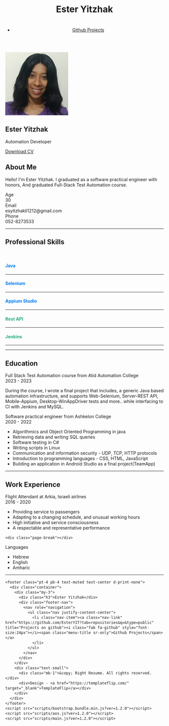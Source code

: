 <html lang="en-US">
  <head>
    <meta charset="UTF-8">
    <meta http-equiv="X-UA-Compatible" content="IE=edge">
    <meta name="viewport" content="width=device-width, initial-scale=1">
    <title>My Resume</title>
    <link rel="preconnect" href="https://fonts.gstatic.com" crossorigin="crossorigin"/>
    <link rel="preload" as="style" href="https://fonts.googleapis.com/css2?family=Poppins:wght@600&amp;family=Roboto:wght@300;400;500;700&amp;display=swap"/>
    <link rel="stylesheet" href="https://fonts.googleapis.com/css2?family=Poppins:wght@600&amp;family=Roboto:wght@300;400;500;700&amp;display=swap" media="print" onload="this.media='all'"/>
    <noscript>
      <link rel="stylesheet" href="https://fonts.googleapis.com/css2?family=Poppins:wght@600&amp;family=Roboto:wght@300;400;500;700&amp;display=swap"/>
    </noscript>
    <link href="css/font-awesome/css/all.min.css?ver=1.2.0" rel="stylesheet">
    <link href="css/bootstrap.min.css?ver=1.2.0" rel="stylesheet">
    <link href="css/aos.css?ver=1.2.0" rel="stylesheet">
    <link href="css/main.css?ver=1.2.0" rel="stylesheet">
    <noscript>
      <style type="text/css">
        [data-aos] {
            opacity: 1 !important;
            transform: translate(0) scale(1) !important;
        }
      </style>
    </noscript>
  </head>
  <body id="top">
    <header class="d-print-none">
      <div class="container text-center text-lg-left">
        <div class="py-3 clearfix">
          <h1 class="site-title mb-0">Ester Yitzhak</h1>
          <div class="site-nav">
            <nav role="navigation">
              <ul class="nav justify-content-center">
                <li class="nav-item"><a class="nav-link" href="https://github.com/EsterYIT?tab=repositories&q=&type=public" title="Projects on github"><i class="fab fa-github" style="font-size:36px"></i><span class="menu-title sr-only">Github Projects</span></a>
                </li>
              </ul>
            </nav>
          </div>
        </div>
      </div>
    </header>
    <div class="page-content">
      <div class="container">
<div class="cover shadow-lg bg-white">
  <div class="cover-bg p-3 p-lg-4 text-white">
    <div class="row">
	      <div class="col-lg-4 col-md-5">
        <div class="avatar hover-effect bg-white shadow-sm p-1"><img src="images/avatar.jpg" height="200" width="200"/></div>
      </div>
      <div class="col-lg-8 col-md-7 text-center text-md-start">
        <h2 class="h1 mt-2" data-aos="fade-left" data-aos-delay="0">Ester Yitzhak</h2>
        <p data-aos="fade-left" data-aos-delay="100">Automation Developer</p>
         <div class="d-print-none" data-aos="fade-left" data-aos-delay="200">
		  <a class="btn btn-light text-dark shadow-sm mt-1 me-1" href="cv.pdf" target="_blank">Download CV</a>
		</div>
      </div>
    </div>
  </div>
  <div class="about-section pt-4 px-3 px-lg-4 mt-1">
    <div class="row">
      <div class="col-md-6">
        <h2 class="h3 mb-3">About Me</h2>
        <p>Hello! I'm Ester Yitzhak. I graduated as a software practical engineer with honors, And graduated Full-Stack Test Automation course.</p>
      </div>
      <div class="col-md-5 offset-md-1">
        <div class="row mt-2">
          <div class="col-sm-4">
            <div class="pb-1">Age</div>
          </div>
          <div class="col-sm-8">
            <div class="pb-1 text-secondary">30</div>
          </div>
          <div class="col-sm-4">
            <div class="pb-1">Email</div>
          </div>
          <div class="col-sm-8">
            <div class="pb-1 text-secondary">esyitzhakli1212@gmail.com</div>
          </div>
          <div class="col-sm-4">
            <div class="pb-1">Phone</div>
          </div>
          <div class="col-sm-8">
            <div class="pb-1 text-secondary">052-8273533</div>
          </div>
        </div>
      </div>
    </div>
  </div>
  <hr class="d-print-none"/>
  <div class="skills-section px-3 px-lg-4">
    <h2 class="h3 mb-3">Professional Skills</h2><br>
    <div class="row">
      <div class="col-md-6">
        <h4 style="color:#007EEE;">Java</h4>
		   <hr class="rounded" data-aos-anchor=".skills-section">
        <h4 style="color:#007EEE;">Selenium</h4>
        <hr class="rounded" data-aos-anchor=".skills-section">
        <h4 style="color:#007EEE;">Appium Studio</h4>
		  <hr class="rounded" data-aos-anchor=".skills-section">
      </div>
      <div class="col-md-6">
        <h4 style="color:#29AB87;">Rest API</h4>
           <hr class="rounded" data-aos-anchor=".skills-section">
        <h4 style="color:#29AB87;">Jenkins</h4>
            <hr class="rounded" data-aos-anchor=".skills-section">
        </div>
      </div>
    </div>
  <hr class="d-print-none"/>
    <div class="education-section px-3 px-lg-4 pb-4">
    <h2 class="h3 mb-4">Education</h2>
    <div class="timeline">
	   <div class="timeline-card timeline-card-success card shadow-sm">
        <div class="card-body">
          <div class="h5 mb-1">Full Stack Test Automation course <span class="text-muted h6"> from Atid Automation College</span></div>
          <div class="text-muted text-small mb-2">2023 - 2023</div>
		   <div>
			   <p>During the course, I wrote a final project that includes, a generic Java based automation infrastructure, and supports Web-Selenium, Server-REST API, Mobile-Appium, Desktop-WinAppDriver tests and more.. while interfacing to CI with Jenkins and MySQL.</p>
		   </div>
	   </div>
      </div>
	   <div class="timeline-card timeline-card-success card shadow-sm">
        <div class="card-body">
          <div class="h5 mb-1">Software practical engineer <span class="text-muted h6"> from Ashkelon College</span></div>
          <div class="text-muted text-small mb-2">2020 - 2022</div>
		   <div>
		    <ul>
			 <li>Algorithmics and Object Oriented Programming in java</li>
			 <li>Retrieving data and writing SQL queries</li>
			 <li>Software testing in C#</li>
			 <li>Writing scripts in Linux</li>
			 <li>Communication and information security - UDP, TCP, HTTP protocols</li>	 
			 <li>Introduction to programming languages - CSS, HTML, JavaScript</li>	
			 <li>Building an application in Android Studio as a final project(TeamApp)</li>	 			 
		    </ul>
		   </div>
        </div>
      </div>
    </div>
  </div>
<hr class="d-print-none"/>
  <div class="page-break"></div>
  <div class="work-experience-section px-3 px-lg-4">
    <h2 class="h3 mb-4">Work Experience</h2>
    <div class="timeline">
      <div class="timeline-card timeline-card-primary card shadow-sm">
        <div class="card-body">
          <div class="h5 mb-1">Flight Attendant <span class="text-muted h6">at Arkia, Israeli airlines</span></div>
          <div class="text-muted text-small mb-2">2016 - 2020</div>
		   <div>
		    <ul>
		      <li>Providing service to passengers</li>
			  <li>Adapting to a changing schedule, and unusual working hours</li>
			  <li>High initiative and service consciousness</li>
			  <li>A respectable and representative performance</li>
		   </ul>
		  </div>
        </div>
      </div>
    </div>
  </div>
  
    <div class="page-break"></div>
  <div class="work-experience-section px-3 px-lg-4">
    <div class="timeline">
      <div class="timeline-card timeline-card-primary card shadow-sm">
        <div class="card-body">
          <div class="h5 mb-1">Languages</div>
          <div class="text-muted text-small mb-2"></div>
		   <div>
		    <ul>
		      <li>Hebrew</li>
			  <li>English</li>
			  <li>Amharic</li>
		   </ul>
		  </div>
        </div>
      </div>
    </div>
  </div>
  <hr class="d-print-none"/>
</div>
  </div>
    </div>
    
    <footer class="pt-4 pb-4 text-muted text-center d-print-none">
      <div class="container">
        <div class="my-3">
          <div class="h3">Ester Yitzhak</div>
          <div class="footer-nav">
            <nav role="navigation">
              <ul class="nav justify-content-center">
                <li class="nav-item"><a class="nav-link" href="https://github.com/EsterYIT?tab=repositories&q=&type=public" title="Projects on github"><i class="fab fa-github" style="font-size:24px"></i><span class="menu-title sr-only">Github Projects</span></a>
                </li>
              </ul>
            </nav>
          </div>
        </div>
        <div class="text-small">
          <div class="mb-1">&copy; Right Resume. All rights reserved.</div>
          <div>Design - <a href="https://templateflip.com/" target="_blank">TemplateFlip</a></div>
        </div>
      </div>
    </footer>
    <script src="scripts/bootstrap.bundle.min.js?ver=1.2.0"></script>
    <script src="scripts/aos.js?ver=1.2.0"></script>
    <script src="scripts/main.js?ver=1.2.0"></script>
  </body>
</html>
